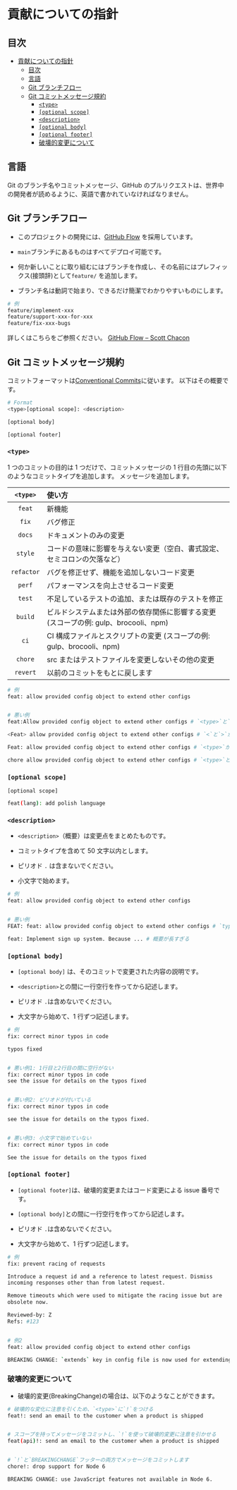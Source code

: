 # 貢献についての指針

## 目次

- [貢献についての指針](#貢献についての指針)
  - [目次](#目次)
  - [言語](#言語)
  - [Git ブランチフロー](#gitブランチフロー)
  - [Git コミットメッセージ規約](#gitコミットメッセージ規約)
    - [`<type>`](#type)
    - [`[optional scope]`](#optional-scope)
    - [`<description>`](#description)
    - [`[optional body]`](#optional-body)
    - [`[optional footer]`](#optional-footer)
    - [破壊的変更について](#破壊的変更について)

## 言語

Git のブランチ名やコミットメッセージ、GitHub のプルリクエストは、世界中の開発者が読めるように、英語で書かれていなければなりません。

## Git ブランチフロー

- このプロジェクトの開発には、[GitHub Flow](http://scottchacon.com/2011/08/31/github-flow.html) を採用しています。

- `main`ブランチにあるものはすべてデプロイ可能です。

- 何か新しいことに取り組むにはブランチを作成し、その名前にはプレフィックス(接頭辞)として`feature/` を追加します。

- ブランチ名は動詞で始まり、できるだけ簡潔でわかりやすいものにします。

```bash
# 例
feature/implement-xxx
feature/support-xxx-for-xxx
feature/fix-xxx-bugs
```

詳しくはこちらをご参照ください。
[GitHub Flow – Scott Chacon](http://scottchacon.com/2011/08/31/github-flow.html)

## Git コミットメッセージ規約

コミットフォーマットは[Conventional Commits](https://www.conventionalcommits.org/)に従います。
以下はその概要です。

```bash
# Format
<type>[optional scope]: <description>

[optional body]

[optional footer]
```

### `<type>`

1 つのコミットの目的は 1 つだけで、コミットメッセージの 1 行目の先頭に以下のようなコミットタイプを追加します。 メッセージを追加します。

|  `<type>`  | 使い方                                                                               |
| :--------: | :----------------------------------------------------------------------------------- |
|   `feat`   | 新機能                                                                               |
|   `fix`    | バグ修正                                                                             |
|   `docs`   | ドキュメントのみの変更                                                               |
|  `style`   | コードの意味に影響を与えない変更（空白、書式設定、セミコロンの欠落など）             |
| `refactor` | バグを修正せず、機能を追加しないコード変更                                           |
|   `perf`   | パフォーマンスを向上させるコード変更                                                 |
|   `test`   | 不足しているテストの追加、または既存のテストを修正                                   |
|  `build`   | ビルドシステムまたは外部の依存関係に影響する変更 (スコープの例: gulp、brocooli、npm) |
|    `ci`    | CI 構成ファイルとスクリプトの変更 (スコープの例: gulp、brocooli、npm)                |
|  `chore`   | src またはテストファイルを変更しないその他の変更                                     |
|  `revert`  | 以前のコミットをもとに戻します                                                       |

```bash
# 例
feat: allow provided config object to extend other configs


# 悪い例
feat:Allow provided config object to extend other configs # `<type>`と`<description>`の間にスペースがない

<Feat> allow provided config object to extend other configs # `<`と`>`が不要

Feat: allow provided config object to extend other configs # `<type>`が大文字

chore allow provided config object to extend other configs # `<type>`と`<description>`の間にコロン`:`がない
```

### `[optional scope]`

`[optional scope]`

```bash
feat(lang): add polish language
```

### `<description>`

- `<description>`（概要）は変更点をまとめたものです。

- コミットタイプを含めて 50 文字以内とします。

- ピリオド `.` は含まないでください。

- 小文字で始めます。

```bash
# 例
feat: allow provided config object to extend other configs


# 悪い例
FEAT: feat: allow provided config object to extend other configs # `type`が大文字

feat: Implement sign up system. Because ... # 概要が長すぎる
```

### `[optional body]`

- `[optional body]` は、そのコミットで変更された内容の説明です。

- `<description>`との間に一行空行を作ってから記述します。

- ピリオド `.`は含めないでください。

- 大文字から始めて、1 行ずつ記述します。

```bash
# 例
fix: correct minor typos in code

typos fixed


# 悪い例1: 1行目と2行目の間に空行がない
fix: correct minor typos in code
see the issue for details on the typos fixed


# 悪い例2: ピリオドが付いている
fix: correct minor typos in code

see the issue for details on the typos fixed.


# 悪い例3: 小文字で始めていない
fix: correct minor typos in code

See the issue for details on the typos fixed
```

### `[optional footer]`

- `[optional footer]`は、破壊的変更またはコード変更による issue 番号です。

- `[optional body]`との間に一行空行を作ってから記述します。

- ピリオド `.`は含めないでください。

- 大文字から始めて、1 行ずつ記述します。

```bash
# 例
fix: prevent racing of requests

Introduce a request id and a reference to latest request. Dismiss
incoming responses other than from latest request.

Remove timeouts which were used to mitigate the racing issue but are
obsolete now.

Reviewed-by: Z
Refs: #123


# 例2
feat: allow provided config object to extend other configs

BREAKING CHANGE: `extends` key in config file is now used for extending other config files
```

### 破壊的変更について

- 破壊的変更(BreakingChange)の場合は、以下のようなことができます。

```bash
# 破壊的な変化に注意を引くため、`<type>`に`!`をつける
feat!: send an email to the customer when a product is shipped


# スコープを持ってメッセージをコミットし、`!`を使って破壊的変更に注意を引かせる
feat(api)!: send an email to the customer when a product is shipped


# `!`と`BREAKINGCHANGE`フッターの両方でメッセージをコミットします
chore!: drop support for Node 6

BREAKING CHANGE: use JavaScript features not available in Node 6.
```
